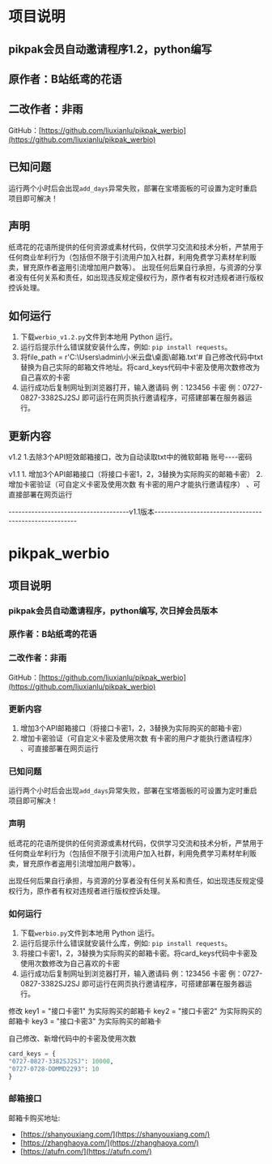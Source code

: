 # 项目说明

## pikpak会员自动邀请程序1.2，python编写
## 原作者：B站纸鸢的花语
## 二改作者：非雨 
GitHub：[https://github.com/liuxianlu/pikpak_werbio](https://github.com/liuxianlu/pikpak_werbio)

## 已知问题
运行两个小时后会出现`add_days`异常失败，部署在宝塔面板的可设置为定时重启项目即可解决！

## 声明
纸鸢花的花语所提供的任何资源或素材代码，仅供学习交流和技术分析，严禁用于任何商业牟利行为（包括但不限于引流用户加入社群，利用免费学习素材牟利贩卖，冒充原作者盗用引流增加用户数等）。
出现任何后果自行承担，与资源的分享者没有任何关系和责任，如出现违反规定侵权行为，原作者有权对违规者进行版权控诉处理。

## 如何运行
1. 下载`werbio_v1.2.py`文件到本地用 Python 运行。
2. 运行后提示什么错误就安装什么库，例如: `pip install requests`。
3. 将file_path = r'C:\Users\admin\小米云盘\桌面\邮箱.txt'# 自己修改代码中txt替换为自己实际的邮箱文件地址。将card_keys代码中卡密及使用次数修改为自己喜欢的卡密
4. 运行成功后复制网址到浏览器打开，输入邀请码 例：123456 卡密 例：0727-0827-3382SJ2SJ 即可运行在网页执行邀请程序，可搭建部署在服务器运行。

## 更新内容
v1.2
    1.去除3个API短效邮箱接口，改为自动读取txt中的微软邮箱 账号----密码

v1.1
    1. 增加3个API邮箱接口（将接口卡密1，2，3替换为实际购买的邮箱卡密）
    2. 增加卡密验证（可自定义卡密及使用次数 有卡密的用户才能执行邀请程序） 、可直接部署在网页运行





















-------------------------------------v1.1版本------------------------------------------------------
# pikpak_werbio


## 项目说明

### pikpak会员自动邀请程序，python编写, 次日掉会员版本
### 原作者：B站纸鸢的花语
### 二改作者：非雨 
GitHub：[https://github.com/liuxianlu/pikpak_werbio](https://github.com/liuxianlu/pikpak_werbio)

### 更新内容

1. 增加3个API邮箱接口（将接口卡密1，2，3替换为实际购买的邮箱卡密）
2. 增加卡密验证（可自定义卡密及使用次数 有卡密的用户才能执行邀请程序） 、可直接部署在网页运行


### 已知问题

运行两个小时后会出现`add_days`异常失败，部署在宝塔面板的可设置为定时重启项目即可解决！

### 声明

纸鸢花的花语所提供的任何资源或素材代码，仅供学习交流和技术分析，严禁用于任何商业牟利行为（包括但不限于引流用户加入社群，利用免费学习素材牟利贩卖，冒充原作者盗用引流增加用户数等）。

出现任何后果自行承担，与资源的分享者没有任何关系和责任，如出现违反规定侵权行为，原作者有权对违规者进行版权控诉处理。

### 如何运行

1. 下载`werbio.py`文件到本地用 Python 运行。
2. 运行后提示什么错误就安装什么库，例如: `pip install requests`。
3. 将接口卡密1，2，3替换为实际购买的邮箱卡密。将card_keys代码中卡密及使用次数修改为自己喜欢的卡密
4. 运行成功后复制网址到浏览器打开，输入邀请码 例：123456 卡密 例：0727-0827-3382SJ2SJ 即可运行在网页执行邀请程序，可搭建部署在服务器运行。


修改 key1 = "接口卡密1" 为实际购买的邮箱卡 key2 = "接口卡密2" 为实际购买的邮箱卡  key3 = "接口卡密3" 为实际购买的邮箱卡 
   
自己修改、新增代码中的卡密及使用次数 
```python
card_keys = {
"0727-0827-3382SJ2SJ": 10000,
"0727-0728-DDMMD2293": 10
}
```

### 邮箱接口
邮箱卡购买地址:
- [https://shanyouxiang.com/](https://shanyouxiang.com/)
- [https://zhanghaoya.com/](https://zhanghaoya.com/)
- [https://atufn.com/](https://atufn.com/)




